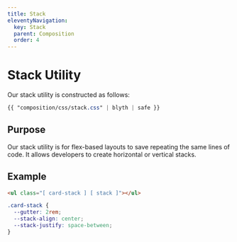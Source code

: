 ```yaml
---
title: Stack
eleventyNavigation:
  key: Stack
  parent: Composition
  order: 4
---
```


# Stack Utility

Our stack utility is constructed as follows:

```css
{{ "composition/css/stack.css" | blyth | safe }}
```

## Purpose

Our stack utility is for flex-based layouts to save repeating the same lines of code. It allows developers to create horizontal or vertical stacks.

## Example

```html
<ul class="[ card-stack ] [ stack ]"></ul>
```

```css
.card-stack {
  --gutter: 2rem;
  --stack-align: center;
  --stack-justify: space-between;
}
```
